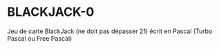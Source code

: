 # BLACKJACK-0
Jeu de carte BlackJack (ne doit pas dépasser 21) écrit en Pascal (Turbo Pascal ou Free Pascal)
